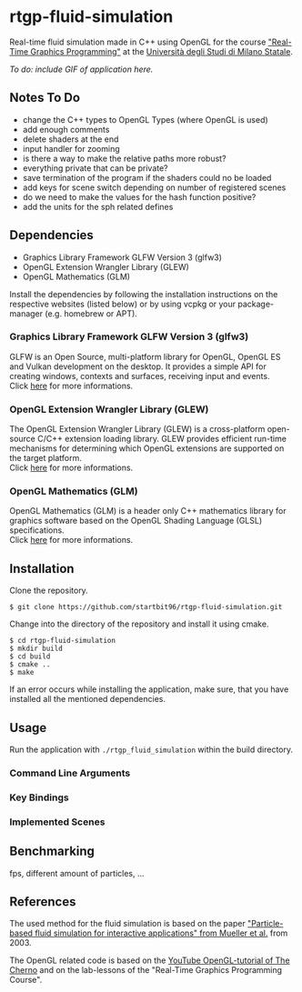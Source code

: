 # rtgp-fluid-simulation
Real-time fluid simulation made in C++ using OpenGL for the course ["Real-Time Graphics Programming"](https://www.unimi.it/en/education/degree-programme-courses/2023/real-time-graphics-programming) at the [Università degli Studi di Milano Statale](https://www.unimi.it/en).

*To do: include GIF of application here.*

## Notes To Do
- change the C++ types to OpenGL Types (where OpenGL is used)
- add enough comments
- delete shaders at the end
- input handler for zooming
- is there a way to make the relative paths more robust?
- everything private that can be private?
- save termination of the program if the shaders could no be loaded
- add keys for scene switch depending on number of registered scenes
- do we need to make the values for the hash function positive?
- add the units for the sph related defines

## Dependencies

* Graphics Library Framework GLFW Version 3 (glfw3)  
* OpenGL Extension Wrangler Library (GLEW)  
* OpenGL Mathematics (GLM)  

Install the dependencies by following the installation instructions on the respective websites (listed below) or by using vcpkg or your package-manager (e.g. homebrew or APT).

### Graphics Library Framework GLFW Version 3 (glfw3)
GLFW is an Open Source, multi-platform library for OpenGL, OpenGL ES and Vulkan development on the desktop. It provides a simple API for creating windows, contexts and surfaces, receiving input and events.  
Click [here](https://www.glfw.org/) for more informations.

### OpenGL Extension Wrangler Library (GLEW)
The OpenGL Extension Wrangler Library (GLEW) is a cross-platform open-source C/C++ extension loading library. GLEW provides efficient run-time mechanisms for determining which OpenGL extensions are supported on the target platform.  
Click [here](https://glew.sourceforge.net/) for more informations.

### OpenGL Mathematics (GLM)
OpenGL Mathematics (GLM) is a header only C++ mathematics library for graphics software based on the OpenGL Shading Language (GLSL) specifications.  
Click [here](https://github.com/g-truc/glm) for more informations.


## Installation

Clone the repository.  

```
$ git clone https://github.com/startbit96/rtgp-fluid-simulation.git
```

Change into the directory of the repository and install it using cmake.

```
$ cd rtgp-fluid-simulation  
$ mkdir build  
$ cd build  
$ cmake ..  
$ make  
```

If an error occurs while installing the application, make sure, that you have installed all the mentioned dependencies.

## Usage

Run the application with `./rtgp_fluid_simulation` within the build directory.

### Command Line Arguments

### Key Bindings

### Implemented Scenes


## Benchmarking
fps, different amount of particles, ...

## References
The used method for the fluid simulation is based on the paper ["Particle-based fluid simulation for interactive applications" from Mueller et al.](https://dl.acm.org/doi/10.5555/846276.846298) from 2003.  

The OpenGL related code is based on the [YouTube OpenGL-tutorial of The Cherno](https://www.youtube.com/playlist?list=PLlrATfBNZ98foTJPJ_Ev03o2oq3-GGOS2) and on the lab-lessons of the "Real-Time Graphics Programming Course".